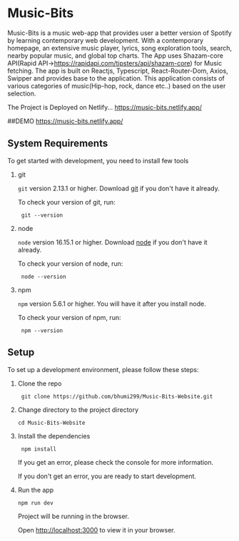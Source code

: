 # Music-Bits
Music-Bits is a music web-app that provides user a better version of Spotify by learning contemporary web development. With a contemporary homepage, an extensive music player, lyrics, song exploration tools, search, nearby popular music, and global top charts. The App uses Shazam-core API(Rapid API->https://rapidapi.com/tipsters/api/shazam-core) for Music fetching. The app is built on Reactjs, Typescript, React-Router-Dom, Axios, Swipper and provides base to the application. This application consists of various categories of music(Hip-hop, rock, dance etc..)
based on the user selection. 

The Project is Deployed on Netlify... https://music-bits.netlify.app/

##DEMO https://music-bits.netlify.app/
## System Requirements

To get started with development, you need to install few tools

1. git 
   
   `git` version 2.13.1 or higher. Download [git](https://git-scm.com/downloads) if you don't have it already.

   To check your version of git, run:

   ```shell
    git --version
   ```

2. node 
   
   `node` version 16.15.1 or higher. Download [node](https://nodejs.org/en/download/) if you don't have it already.

   To check your version of node, run:

   ```shell
    node --version
   ```

3. npm
  
   `npm` version 5.6.1 or higher. You will have it after you install node.

   To check your version of npm, run:

   ```shell
    npm --version
   ```

## Setup

To set up a development environment, please follow these steps:

1. Clone the repo

   ```shell
    git clone https://github.com/bhumi299/Music-Bits-Website.git
   ```

2. Change directory to the project directory

    ```shell
    cd Music-Bits-Website
    ```

3. Install the dependencies
   
    ```shell
     npm install
    ```

    If you get an error, please check the console for more information.

    If you don't get an error, you are ready to start development.

4. Run the app
   
    ```shell
    npm run dev
    ```

    Project will be running in the browser.

    Open [http://localhost:3000](http://localhost:3000) to view it in your browser.

